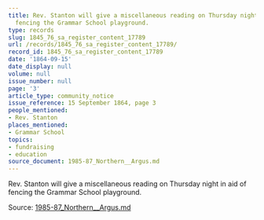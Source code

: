 ```yaml
---
title: Rev. Stanton will give a miscellaneous reading on Thursday night in aid of
  fencing the Grammar School playground.
type: records
slug: 1845_76_sa_register_content_17789
url: /records/1845_76_sa_register_content_17789/
record_id: 1845_76_sa_register_content_17789
date: '1864-09-15'
date_display: null
volume: null
issue_number: null
page: '3'
article_type: community_notice
issue_reference: 15 September 1864, page 3
people_mentioned:
- Rev. Stanton
places_mentioned:
- Grammar School
topics:
- fundraising
- education
source_document: 1985-87_Northern__Argus.md
---
```


Rev. Stanton will give a miscellaneous reading on Thursday night in aid of fencing the Grammar School playground.

Source: [1985-87_Northern__Argus.md](/downloads/markdown/1985-87_Northern__Argus.md)
